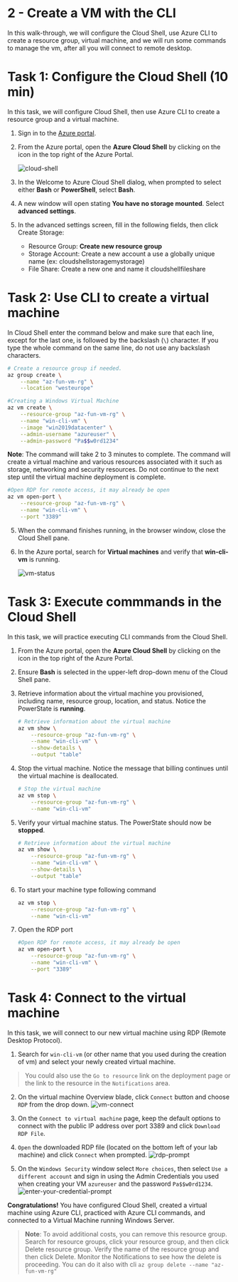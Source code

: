# 2 - Create a VM with the CLI

In this walk-through, we will configure the Cloud Shell, use Azure CLI to create a resource group, virtual machine, and we will run some commands to manage the vm, after all you will connect to remote desktop.

# Task 1: Configure the Cloud Shell (10 min)

In this task, we will configure Cloud Shell, then use Azure CLI to create a resource group and a virtual machine.  

1. Sign in to the [Azure portal](https://portal.azure.com).

2. From the Azure portal, open the **Azure Cloud Shell** by clicking on the icon in the top right of the Azure Portal.

    ![cloud-shell](/assets/cloud-shell.PNG)
   
3. In the Welcome to Azure Cloud Shell dialog, when prompted to select either **Bash** or **PowerShell**, select **Bash**. 

4. A new window will open stating **You have no storage mounted**. Select **advanced settings**.

5. In the advanced settings screen, fill in the following fields, then click Create Storage:
    - Resource Group: **Create new resource group**
    - Storage Account: Create a new account a use a globally unique name (ex: cloudshellstoragemystorage)
    - File Share: Create a new one and name it cloudshellfileshare


# Task 2: Use CLI to create a virtual machine

In Cloud Shell enter the command below and make sure that each line, except for the last one, is followed by the backslash (`\`) character. If you type the whole command on the same line, do not use any backslash characters. 

```sh
# Create a resource group if needed.
az group create \
    --name "az-fun-vm-rg" \
    --location "westeurope"
```

```sh
#Creating a Windows Virtual Machine
az vm create \
    --resource-group "az-fun-vm-rg" \
    --name "win-cli-vm" \
    --image "win2019datacenter" \
    --admin-username "azureuser" \
    --admin-password "Pa$$w0rd1234" 
```

**Note**: The command will take 2 to 3 minutes to complete. The command will create a virtual machine and various resources associated with it such as storage, networking and security resources. Do not continue to the next step until the virtual machine deployment is complete. 

```sh
#Open RDP for remote access, it may already be open
az vm open-port \
    --resource-group "az-fun-vm-rg" \
    --name "win-cli-vm" \
    --port "3389"
```

5. When the command finishes running, in the browser window, close the Cloud Shell pane.

6. In the Azure portal, search for **Virtual machines** and verify that **win-cli-vm** is running.

    ![vm-status](/assets/vm-status.PNG)


# Task 3: Execute commmands in the Cloud Shell

In this task, we will practice executing CLI commands from the Cloud Shell. 

1. From the Azure portal, open the **Azure Cloud Shell** by clicking on the icon in the top right of the Azure Portal.

2. Ensure **Bash** is selected in the upper-left drop-down menu of the Cloud Shell pane.

3. Retrieve information about the virtual machine you provisioned, including name, resource group, location, and status. Notice the PowerState is **running**.

    ```sh
    # Retrieve information about the virtual machine
    az vm show \
        --resource-group "az-fun-vm-rg" \
        --name "win-cli-vm" \
        --show-details \
        --output "table" 
    ```

4. Stop the virtual machine. Notice the message that billing continues until the virtual machine is deallocated. 

    ```sh
    # Stop the virtual machine
    az vm stop \
        --resource-group "az-fun-vm-rg" \
        --name "win-cli-vm"
    ```

5. Verify your virtual machine status. The PowerState should now be **stopped**.

    ```sh
    # Retrieve information about the virtual machine
    az vm show \
        --resource-group "az-fun-vm-rg" \
        --name "win-cli-vm" \
        --show-details \
        --output "table" 
    ```

6. To start your machine type following command
   
    ```sh
    az vm stop \
        --resource-group "az-fun-vm-rg" \
        --name "win-cli-vm"
    ```

7. Open the RDP port
    
    ```sh
    #Open RDP for remote access, it may already be open
    az vm open-port \
        --resource-group "az-fun-vm-rg" \
        --name "win-cli-vm" \
        --port "3389"
    ```

# Task 4: Connect to the virtual machine
In this task, we will connect to our new virtual machine using RDP (Remote Desktop Protocol).


1. Search for `win-cli-vm` (or other name that you used during the creation of vm) and select your newly created virtual machine.

>You could also use the `Go to resource` link on the deployment page or the link to the resource in the `Notifications` area.

2. On the virtual machine Overview blade, click `Connect` button and choose `RDP` from the drop down.
![vm-connect](/assets/vm-connect.jpeg)

3. On the `Connect to virtual machine` page, keep the default options to connect with the public IP address over port 3389 and click `Download RDP File`.

4. `Open` the downloaded RDP file (located on the bottom left of your lab machine) and click `Connect` when prompted.
![rdp-prompt](/assets/rdp-prompt.PNG)

5. On the `Windows Security` window select `More choices`, then select `Use a different account`
 and sign in using the Admin Credentials you used when creating your VM `azureuser` and the password `Pa$$w0rd1234`.
 ![enter-your-credential-prompt](/assets/enter-your-credential-prompt.PNG)

**Congratulations!** You have configured Cloud Shell, created a virtual machine using Azure CLI, practiced with Azure CLI commands, and connected to a Virtual Machine running Windows Server.

>**Note**: To avoid additional costs, you can remove this resource group. Search for resource groups, click your resource group, and then click Delete resource group. Verify the name of the resource group and then click Delete. Monitor the Notifications to see how the delete is proceeding. You can do it also with cli `az group delete --name "az-fun-vm-rg"`


